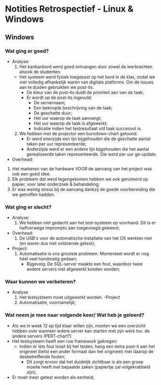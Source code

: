# Notities Retrospectief - Linux & Windows
## Windows
### Wat ging er goed?
- Analyse:
	1. Het kanbanbord werd goed ontvangen door zowel de leerkrachten alsook de studenten.
	- Het systeem werd fysiek toegepast op het bord in de klas, zodat we niet volledig afhankelijk waren van digitale platforms. Om de issues aan te duiden gebruikten we post-its.
		- De kleur van de post-its duidt de prioriteit aan van de taak;
		- Er wordt op de post-its ingevuld:
			- De servernaam;
			- Een beknopte beschrijving van de taak;
			- De geschatte duur;
			- Het uur waarop de taak aanvangt;
			- Het uur waarop de taak is afgewerkt;
			- Indicatie indien het testresultaat v/d taak succesvol is.
	2. We hebben met de projector een burndown-chart getoond.
		- Er werd enerzijds een lijn bijgehouden die de geschatte aantal taken per uur representeerde;
		- Anderzijds werd er een andere lijn bijgehouden die het aantal gerealiseerde taken representeerde. Die werd per uur ge-update.
- Overhead:
1.  Het markeren van de hardware VOOR de aanvang van het project was ook een goed idee.
2.  Elk probleem dat werd tegengekomen hebben we ook genoteerd op papier, voor later onderzoek & behandeling;
3. Er was weinig stress bij de aanvang dankzij de goede voorbereiding die we getroffen hadden.

### Wat ging er slecht?
- Analyse:
	1. We hebben niet gedacht aan het test-systeem op voorhand. Dit is er halfverwege impromptu aan toegevoegd geweest;
- Overhead:
	1. De USB's voor de automatische installatie van het OS werkten niet (en waren dus niet voldoende getest);
- Project:
	1. Automatisatie is ons grootste probleem. Momenteel wordt er nog héél veel handmatig gedaan;
		- Bijgevolg: De SQL-server maakte een fout, waardoor twee andere servers niet afgewerkt konden worden;

### Waar kunnen we verbeteren?
- Analyse
	1. Het testsysteem moet uitgewerkt worden.
-Project
	1. Automatisatie, voornamelijk;

### Wat neem je mee naar volgende keer/ Wat heb je geleerd?
- Als we in week 12 op tijd klaar willen zijn, moeten we een overzicht hebben over wanneer iedere server kan starten met zijn werk tov. de andere servers (PERT-chart?)
- Het testsysteem heeft een ruw framework gekregen:
	- Indien er iets fout loopt bij het testen, hang een extra post-it aan het origineel (liefst een ander formaat dan het origineel) met daarop de desbetreffende fouten;
		- Dit zorgt ervoor dat het duidelijk zichtbaar is als een groep moeite heeft met bepaalde zaken (papiertje zal volgekrabbeld zijn);
- Er moet meer getest worden als eenheid;